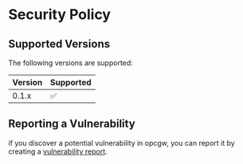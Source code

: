# Security Policy

## Supported Versions

The following versions are supported:

| Version | Supported          |
| ------- | ------------------ |
| 0.1.x   | :white_check_mark: |


## Reporting a Vulnerability

if you discover a potential vulnerability in opcgw, you can report it by creating a [vulnerability report](https://github.com/guycorbaz/opcgw/issues).
